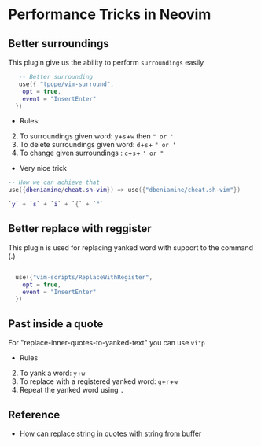 # Performance Tricks in Neovim

## Better surroundings
This plugin give us the ability to perform `surroundings` easily

```lua
   -- Better surrounding
   use({ "tpope/vim-surround",
    opt = true,
    event = "InsertEnter"
  })

```

- Rules:
2. To surroundings given word:      `y`+`s`+`w` then `" or '`
3. To delete surroundings given word:    `d`+`s`+ `" or '`
4. To change given surroundings :         `c`+`s`+ `' or "`


- Very nice trick

```lua
-- How we can achieve that
use({dbeniamine/cheat.sh-vim}) => use({"dbeniamine/cheat.sh-vim"})

`y` + `s` + `i` + `{` + `"`

```
## Better replace with reggister
This plugin is used for replacing yanked word with support to the command (.)
```lua

  use({"vim-scripts/ReplaceWithRegister",
    opt = true,
    event = "InsertEnter"
  })
```


## Past inside a quote
For "replace-inner-quotes-to-yanked-text" you can use `vi"p`

- Rules
2. To yank a word:   `y`+`w`
3. To replace with a registered yanked word:  `g`+`r`+`w`
4. Repeat the yanked word using `.`

## Reference
- [How can replace string in quotes with string from buffer](https://stackoverflow.com/questions/4483743/how-can-replace-string-in-quotes-with-string-from-buffer)
